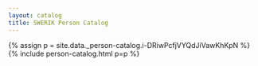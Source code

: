```yaml
---
layout: catalog
title: SWERIK Person Catalog
---
```

{% assign p = site.data._person-catalog.i-DRiwPcfjVYQdJiVawKhKpN %}
{% include person-catalog.html p=p %}

